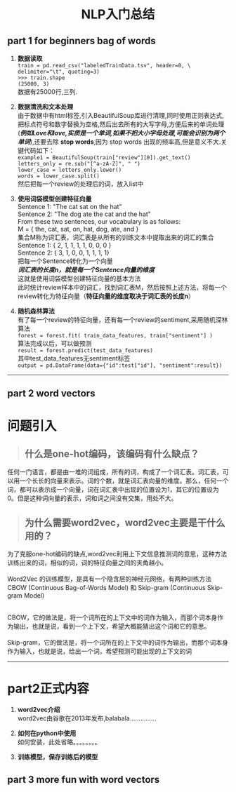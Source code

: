 # <center>NLP入门总结</center>

## **part 1 for beginners bag of words**
1. **数据读取**<br>
`train = pd.read_csv("labeledTrainData.tsv", header=0, \
        delimiter="\t", quoting=3)
`<br>
`>>> train.shape `<br>
`(25000, 3)`<br>
数据有25000行,三列.

2.  **数据清洗和文本处理**<br>
由于数据中有html标签,引入BeautifulSoup库进行清理,同时使用正则表达式,把标点符号和数字替换为空格,然后出去所有的大写字母,方便后来的单词处理  (***例如Love和love,实质是一个单词,如果不把大小字母处理,可能会识别为两个单词***),还要去除 **stop words**,因为 stop words 出现的频率高,但是意义不大.关键代码如下：<br>
`example1 = BeautifulSoup(train["review"][0]).get_text()`<br>
`letters_only = re.sub("[^a-zA-Z]", " ")`<br>
`lower_case = letters_only.lower() `<br>
`words = lower_case.split()  `<br>
然后把每一个review的处理后的词，放入list中
3. **使用词袋模型创建特征向量**<br>
Sentence 1: "The cat sat on the hat"<br>
Sentence 2: "The dog ate the cat and the hat"<br>
From these two sentences, our vocabulary is as follows:<br>
M = { the, cat, sat, on, hat, dog, ate, and }<br>
集合M称为词汇表，词汇表是从所有的训练文本中提取出来的词汇的集合<br>
Sentence 1: { 2, 1, 1, 1, 1, 0, 0, 0 }<br>
Sentence 2: { 3, 1, 0, 0, 1, 1, 1, 1}<br>
把每一个Sentence转化为一个向量<br>
***词汇表的长度n，就是每一个Sentence向量的维度***<br>
这就是使用词袋模型创建特征向量的基本方法<br>
此时统计review样本中的词汇，找到词汇表M，然后按照上述方法，将每一个review转化为特征向量（**特征向量的维度取决于词汇表的长度n**）

4. **随机森林算法**<br>
有了每一个review的特征向量，还有每一个review的sentiment,采用随机深林算法<br>
`forest = forest.fit( train_data_features, train["sentiment"] )`<br>
算法完成以后，可以做预测<br>
`result = forest.predict(test_data_features)`<br>
其中test_data_features无sentiment标签<br>
`output = pd.DataFrame(data={"id":test["id"], "sentiment":result})`
___
## **part 2 word vectors**

# 问题引入
>## 什么是one-hot编码，该编码有什么缺点？
任何一门语言，都是由一堆的词组成，所有的词，构成了一个词汇表。词汇表，可以用一个长长的向量来表示。词的个数，就是词汇表向量的维度。那么，任何一个词，都可以表示成一个向量，词在词汇表中出现的位置设为1，其它的位置设为0。但是这种词向量的表示，词和词之间没有交集，用处不大。

>## 为什么需要word2vec，word2vec主要是干什么用的？
为了克服one-hot编码的缺点,word2vec利用上下文信息推测词的意思，这种方法训练出来的词，相似的词，词的特征向量之间的夹角越小。<br><br>
Word2Vec 的训练模型，是具有一个隐含层的神经元网络，有两种训练方法
CBOW (Continuous Bag-of-Words Model) 和 Skip-gram (Continuous Skip-gram Model)<br><br>

CBOW，它的做法是，将一个词所在的上下文中的词作为输入，而那个词本身作为输出，也就是说，看到一个上下文，希望大概能猜出这个词和它的意思。<br><br>
Skip-gram，它的做法是，将一个词所在的上下文中的词作为输出，而那个词本身作为输入，也就是说，给出一个词，希望预测可能出现的上下文的词
___
# part2正式内容
1. **word2vec介绍**<br>
word2vec由谷歌在2013年发布,balabala...............

2. **如何在python中使用**<br>
如何安装，此处省略。。。。。。。。
3. **训练模型，保存训练后的模型**<br>





## **part 3 more fun with word vectors**
